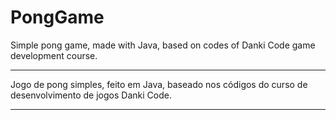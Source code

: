 # PongGame
 Simple pong game, made with Java, based on codes of Danki Code game development course.
 
 <hr>
 
 Jogo de pong simples, feito em Java, baseado nos códigos do curso de desenvolvimento de jogos Danki Code.

<hr>

